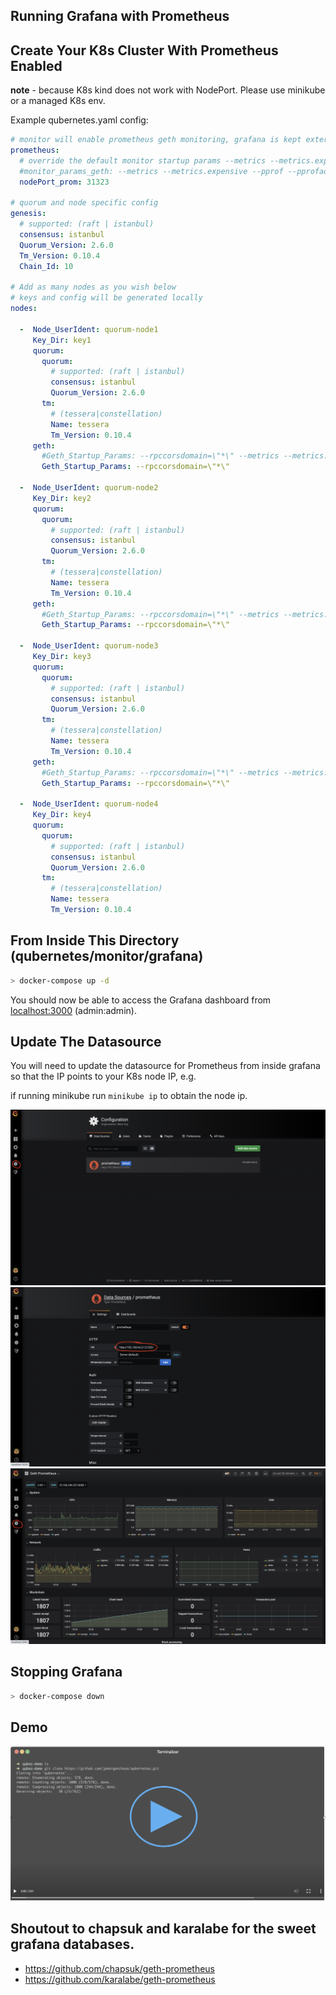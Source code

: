## Running Grafana with Prometheus

## Create Your K8s Cluster With Prometheus Enabled

**note** - because K8s kind does not work with NodePort. Please use minikube or a managed K8s env.

Example qubernetes.yaml config:

```yaml
# monitor will enable prometheus geth monitoring, grafana is kept external for now.
prometheus:
  # override the default monitor startup params --metrics --metrics.expensive --pprof --pprofaddr=0.0.0.0.
  #monitor_params_geth: --metrics --metrics.expensive --pprof --pprofaddr=0.0.0.0
  nodePort_prom: 31323

# quorum and node specific config
genesis:
  # supported: (raft | istanbul)
  consensus: istanbul
  Quorum_Version: 2.6.0
  Tm_Version: 0.10.4
  Chain_Id: 10

# Add as many nodes as you wish below
# keys and config will be generated locally
nodes:

  -  Node_UserIdent: quorum-node1
     Key_Dir: key1
     quorum:
       quorum:
         # supported: (raft | istanbul)
         consensus: istanbul
         Quorum_Version: 2.6.0
       tm:
         # (tessera|constellation)
         Name: tessera
         Tm_Version: 0.10.4
     geth:
       #Geth_Startup_Params: --rpccorsdomain=\"*\" --metrics --metrics.expensive --pprof --pprofaddr=0.0.0.0
       Geth_Startup_Params: --rpccorsdomain=\"*\"

  -  Node_UserIdent: quorum-node2
     Key_Dir: key2
     quorum:
       quorum:
         # supported: (raft | istanbul)
         consensus: istanbul
         Quorum_Version: 2.6.0
       tm:
         # (tessera|constellation)
         Name: tessera
         Tm_Version: 0.10.4
     geth:
       #Geth_Startup_Params: --rpccorsdomain=\"*\" --metrics --metrics.expensive --pprof --pprofaddr=0.0.0.0
       Geth_Startup_Params: --rpccorsdomain=\"*\"

  -  Node_UserIdent: quorum-node3
     Key_Dir: key3
     quorum:
       quorum:
         # supported: (raft | istanbul)
         consensus: istanbul
         Quorum_Version: 2.6.0
       tm:
         # (tessera|constellation)
         Name: tessera
         Tm_Version: 0.10.4
     geth:
       #Geth_Startup_Params: --rpccorsdomain=\"*\" --metrics --metrics.expensive --pprof --pprofaddr=0.0.0.0
       Geth_Startup_Params: --rpccorsdomain=\"*\"

  -  Node_UserIdent: quorum-node4
     Key_Dir: key4
     quorum:
       quorum:
         # supported: (raft | istanbul)
         consensus: istanbul
         Quorum_Version: 2.6.0
       tm:
         # (tessera|constellation)
         Name: tessera
         Tm_Version: 0.10.4
```

## From Inside This Directory (qubernetes/monitor/grafana)
```bash
> docker-compose up -d
```

You should now be able to access the Grafana dashboard from [localhost:3000](http://localhost:3000) (admin:admin).

## Update The Datasource

You will need to update the datasource for Prometheus from inside grafana so that the IP points to your K8s node IP, e.g. 

if running minikube run `minikube ip` to obtain the node ip.

![grafana-update-datasource](../../docs/resources/grafana-add-datasource.png)
![grafana-update-datasource](../../docs/resources/grafana-update-datasource.png)
![grafana-dash](../../docs/resources/grafana-geth-prometheus-dash.png)


## Stopping Grafana
```bash
> docker-compose down
```

## Demo
[![docker-qubernetes-boot-3](../../docs/resources/docker-qubernetes-boot-3-play.png)](https://jpmorganchase.github.io/qubernetes/resources/grafana-demo.webm)

## Shoutout to chapsuk and karalabe for the sweet grafana databases. 
* https://github.com/chapsuk/geth-prometheus
* https://github.com/karalabe/geth-prometheus
